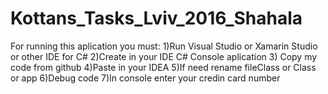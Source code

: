 # Kottans_Tasks_Lviv_2016_Shahala


For running this aplication you  must:
1)Run Visual Studio or Xamarin Studio or other IDE for C#
2)Create in your IDE C# Console aplication
3) Copy my code from github
4)Paste in your IDEA
5)If need rename fileClass or Class or app
6)Debug code
7)In console enter your credin card number
